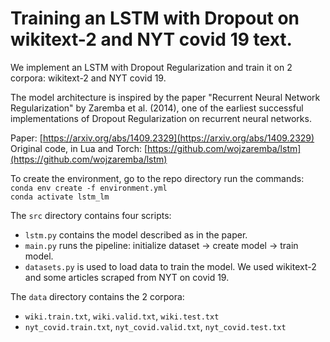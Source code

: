 # Training an LSTM with Dropout on wikitext-2 and NYT covid 19 text.
We implement an LSTM with Dropout Regularization and train it on 2 corpora: wikitext-2 and NYT covid 19. 

The model architecture is inspired by the paper "Recurrent Neural Network Regularization" by Zaremba et al. (2014), one of the earliest successful implementations of Dropout Regularization on recurrent neural networks.

Paper: [https://arxiv.org/abs/1409.2329](https://arxiv.org/abs/1409.2329)  
Original code, in Lua and Torch: [https://github.com/wojzaremba/lstm](https://github.com/wojzaremba/lstm)

To create the environment, go to the repo directory run the commands:  
`conda env create -f environment.yml`  
`conda activate lstm_lm`

The `src` directory contains four scripts:

+ `lstm.py` contains the model described as in the paper.
+ `main.py` runs the pipeline: initialize dataset -> create model -> train model. 
+ `datasets.py` is used to load data to train the model. We used wikitext-2 and some articles scraped from NYT on covid 19. 

The `data` directory contains the 2 corpora:

+ `wiki.train.txt`, `wiki.valid.txt`, `wiki.test.txt`
+ `nyt_covid.train.txt`, `nyt_covid.valid.txt`, `nyt_covid.test.txt`
